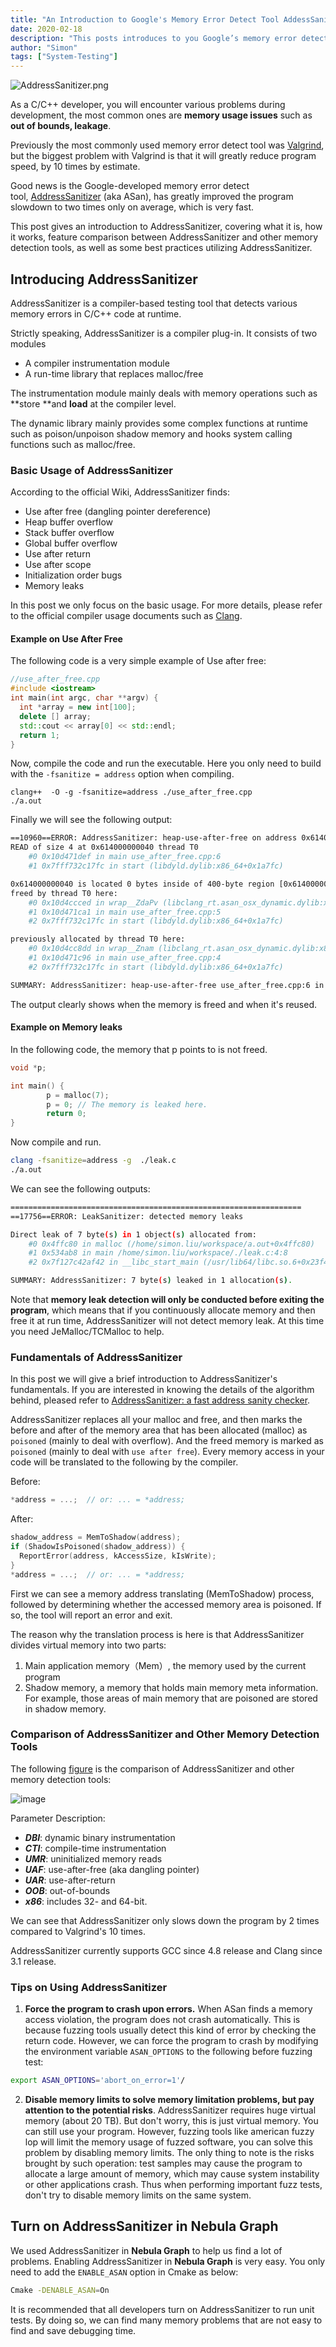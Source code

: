 ```yaml
---
title: "An Introduction to Google's Memory Error Detect Tool AddessSanitizer"
date: 2020-02-18
description: "This posts introduces to you Google’s memory error detect tool AddressSanitizer, covering what it is, how it works, and some best practices."
author: "Simon"
tags: ["System-Testing"]
---
```


![AddressSanitizer.png](https://user-images.githubusercontent.com/56643819/74794701-d829a480-52fe-11ea-8fe7-6bd98a95dc39.png)

As a C/C++ developer, you will encounter various problems during development, the most common ones are **memory usage issues** such as **out of bounds, leakage**.

Previously the most commonly used memory error detect tool was [Valgrind](https://valgrind.org/), but the biggest problem with Valgrind is that it will greatly reduce program speed,  by 10 times by estimate.

Good news is the Google-developed memory error detect tool, [AddressSanitizer](https://github.com/google/sanitizers/wiki/AddressSanitizer) (aka ASan), has greatly improved the program slowdown to two times only on average, which is very fast.

This post gives an introduction to AddressSanitizer, covering what it is, how it works, feature comparison between AddressSanitizer and other memory detection tools, as well as some best practices utilizing AddressSanitizer.

## Introducing AddressSanitizer

AddressSanitizer is a compiler-based testing tool that detects various memory errors in C/C++ code at runtime.

Strictly speaking, AddressSanitizer is a compiler plug-in. It consists of two modules

- A compiler instrumentation module
- A run-time library that replaces malloc/free

The instrumentation module mainly deals with memory operations such as **store **and **load** at the compiler level.

The dynamic library mainly provides some complex functions at runtime such as poison/unpoison shadow memory and hooks system calling functions such as malloc/free.

### Basic Usage of AddressSanitizer

According to the official Wiki, AddressSanitizer finds:

- Use after free (dangling pointer dereference)
- Heap buffer overflow
- Stack buffer overflow
- Global buffer overflow
- Use after return
- Use after scope
- Initialization order bugs
- Memory leaks

In this post we only focus on the basic usage. For more details, please refer to the official compiler usage documents such as [Clang](https://clang.llvm.org/docs/AddressSanitizer.html).

#### Example on Use After Free

The following code is a very simple example of Use after free:

```cpp
//use_after_free.cpp
#include <iostream>
int main(int argc, char **argv) {
  int *array = new int[100];
  delete [] array;
  std::cout << array[0] << std::endl;
  return 1;
}
```

Now, compile the code and run the executable. Here you only need to build with the `-fsanitize = address` option when compiling.

```shell
clang++  -O -g -fsanitize=address ./use_after_free.cpp
./a.out
```

Finally we will see the following output:

```bash
==10960==ERROR: AddressSanitizer: heap-use-after-free on address 0x614000000040 at pc 0x00010d471df0 bp 0x7ffee278e6b0 sp 0x7ffee278e6a8
READ of size 4 at 0x614000000040 thread T0
    #0 0x10d471def in main use_after_free.cpp:6
    #1 0x7fff732c17fc in start (libdyld.dylib:x86_64+0x1a7fc)

0x614000000040 is located 0 bytes inside of 400-byte region [0x614000000040,0x6140000001d0)
freed by thread T0 here:
    #0 0x10d4ccced in wrap__ZdaPv (libclang_rt.asan_osx_dynamic.dylib:x86_64h+0x51ced)
    #1 0x10d471ca1 in main use_after_free.cpp:5
    #2 0x7fff732c17fc in start (libdyld.dylib:x86_64+0x1a7fc)

previously allocated by thread T0 here:
    #0 0x10d4cc8dd in wrap__Znam (libclang_rt.asan_osx_dynamic.dylib:x86_64h+0x518dd)
    #1 0x10d471c96 in main use_after_free.cpp:4
    #2 0x7fff732c17fc in start (libdyld.dylib:x86_64+0x1a7fc)

SUMMARY: AddressSanitizer: heap-use-after-free use_after_free.cpp:6 in main
```

The output clearly shows when the memory is freed and when it's reused.

#### Example on Memory leaks
In the following code, the memory that p points to is not freed.

```c
void *p;

int main() {
        p = malloc(7);
        p = 0; // The memory is leaked here.
        return 0;
}
```

Now compile and run.

```bash
clang -fsanitize=address -g  ./leak.c
./a.out
```

We can see the following outputs:

```bash
=================================================================
==17756==ERROR: LeakSanitizer: detected memory leaks

Direct leak of 7 byte(s) in 1 object(s) allocated from:
    #0 0x4ffc80 in malloc (/home/simon.liu/workspace/a.out+0x4ffc80)
    #1 0x534ab8 in main /home/simon.liu/workspace/./leak.c:4:8
    #2 0x7f127c42af42 in __libc_start_main (/usr/lib64/libc.so.6+0x23f42)

SUMMARY: AddressSanitizer: 7 byte(s) leaked in 1 allocation(s).
```

Note that **memory leak detection will only be conducted before  exiting the program**, which means that if you continuously allocate memory and then free it at run time, AddressSanitizer will not detect memory leak. At this time you need JeMalloc/TCMalloc to help.

### Fundamentals of AddressSanitizer

In this post we will give a brief introduction to AddressSanitizer's fundamentals. If you are interested in knowing the details of the algorithm behind, pleased refer to [AddressSanitizer: a fast address sanity checker](https://www.usenix.org/system/files/conference/atc12/atc12-final39.pdf).

AddressSanitizer replaces all your malloc and free, and then marks the before and after of the memory area that has been allocated (malloc) as `poisoned` (mainly to deal with overflow). And the freed memory is marked as `poisoned` (mainly to deal with `use after free`). Every memory access in your code will be translated to  the following by the compiler.

Before:

```c
*address = ...;  // or: ... = *address;
```

After:

```c
shadow_address = MemToShadow(address);
if (ShadowIsPoisoned(shadow_address)) {
  ReportError(address, kAccessSize, kIsWrite);
}
*address = ...;  // or: ... = *address;
```

First we can see   a memory address translating (MemToShadow) process, followed by determining whether the accessed memory area is poisoned. If so, the tool will  report an error and exit.

The reason why the translation process is here is that AddressSanitizer divides virtual memory into two parts:

1. Main application memory（Mem）, the memory used by the current program
1. Shadow memory, a memory that holds main memory meta information. For example, those areas of main memory that are poisoned are stored in shadow memory.

### Comparison of AddressSanitizer and Other Memory Detection Tools

The following [figure](https://github.com/google/sanitizers/wiki/AddressSanitizerComparisonOfMemoryTools#summary) is the comparison of AddressSanitizer and other memory detection tools:

![image](https://user-images.githubusercontent.com/38887077/74824227-f1544480-5342-11ea-8986-8eb88adaa1b3.png)

Parameter Description:

- _**DBI**_: dynamic binary instrumentation
- _**CTI**_: compile-time instrumentation
- _**UMR**_: uninitialized memory reads
- _**UAF**_: use-after-free (aka dangling pointer)
- _**UAR**_: use-after-return
- _**OOB**_: out-of-bounds
- _**x86**_: includes 32- and 64-bit.

We can see that AddressSanitizer only slows down the program by 2 times compared to Valgrind's 10 times.

AddressSanitizer currently supports GCC since 4.8 release and Clang since 3.1 release.

### Tips on Using AddressSanitizer

1. **Force the program to crash upon errors.** When ASan finds a memory access violation, the program does not crash automatically. This is because fuzzing tools usually detect this kind of error by checking the return code. However, we can force the program to crash by modifying the environment variable `ASAN_OPTIONS` to the following  before fuzzing test:

```bash
export ASAN_OPTIONS='abort_on_error=1'/
```

2. **Disable memory limits to solve memory limitation problems, but pay attention to the potential risks**. AddressSanitizer requires huge virtual memory (about 20 TB). But don't worry, this is just virtual memory. You can still use your program. However, fuzzing tools like american fuzzy lop will limit the memory usage of fuzzed software, you can solve this problem by disabling memory limits. The only thing to note is the risks brought by such operation: test samples may cause the program to allocate a large amount of memory, which may cause system instability or other applications crash. Thus when performing important fuzz tests, don't try to disable memory limits on the same system.

## Turn on AddressSanitizer in Nebula Graph

We used AddressSanitizer in **Nebula Graph** to help us find a lot of problems. Enabling AddressSanitizer in **Nebula Graph** is very easy. You only need to add the `ENABLE_ASAN` option in Cmake as below:

```bash
Cmake -DENABLE_ASAN=On
```

It is recommended that all developers turn on AddressSanitizer to run unit tests. By doing so, we can find many memory problems that are not easy to find and save  debugging time.
